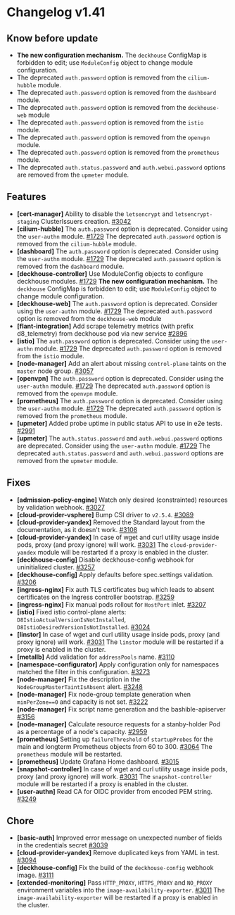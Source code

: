 # Changelog v1.41

## Know before update


 - **The new configuration mechanism.**
    The `deckhouse` ConfigMap is forbidden to edit; use `ModuleConfig` object to change module configuration.
 - The deprecated `auth.password` option is removed from the `cilium-hubble` module.
 - The deprecated `auth.password` option is removed from the `dashboard` module.
 - The deprecated `auth.password` option is removed from the `deckhouse-web` module
 - The deprecated `auth.password` option is removed from the `istio` module.
 - The deprecated `auth.password` option is removed from the `openvpn` module.
 - The deprecated `auth.password` option is removed from the `prometheus` module.
 - The deprecated `auth.status.password` and `auth.webui.password` options are removed from the `upmeter` module.

## Features


 - **[cert-manager]** Ability to disable the `letsencrypt` and `letsencrypt-staging` ClusterIssuers creation. [#3042](https://github.com/deckhouse/deckhouse/pull/3042)
 - **[cilium-hubble]** The `auth.password` option is deprecated. Consider using the `user-authn` module. [#1729](https://github.com/deckhouse/deckhouse/pull/1729)
    The deprecated `auth.password` option is removed from the `cilium-hubble` module.
 - **[dashboard]** The `auth.password` option is deprecated. Consider using the `user-authn` module. [#1729](https://github.com/deckhouse/deckhouse/pull/1729)
    The deprecated `auth.password` option is removed from the `dashboard` module.
 - **[deckhouse-controller]** Use ModuleConfig objects to configure deckhouse modules. [#1729](https://github.com/deckhouse/deckhouse/pull/1729)
    **The new configuration mechanism.**
    The `deckhouse` ConfigMap is forbidden to edit; use `ModuleConfig` object to change module configuration.
 - **[deckhouse-web]** The `auth.password` option is deprecated. Consider using the `user-authn` module. [#1729](https://github.com/deckhouse/deckhouse/pull/1729)
    The deprecated `auth.password` option is removed from the `deckhouse-web` module
 - **[flant-integration]** Add scrape telemetry metrics (with prefix d8_telemetry) from deckhouse pod via new service [#2896](https://github.com/deckhouse/deckhouse/pull/2896)
 - **[istio]** The `auth.password` option is deprecated. Consider using the `user-authn` module. [#1729](https://github.com/deckhouse/deckhouse/pull/1729)
    The deprecated `auth.password` option is removed from the `istio` module.
 - **[node-manager]** Add an alert about missing `control-plane` taints on the `master` node group. [#3057](https://github.com/deckhouse/deckhouse/pull/3057)
 - **[openvpn]** The `auth.password` option is deprecated. Consider using the `user-authn` module. [#1729](https://github.com/deckhouse/deckhouse/pull/1729)
    The deprecated `auth.password` option is removed from the `openvpn` module.
 - **[prometheus]** The `auth.password` option is deprecated. Consider using the `user-authn` module. [#1729](https://github.com/deckhouse/deckhouse/pull/1729)
    The deprecated `auth.password` option is removed from the `prometheus` module.
 - **[upmeter]** Added probe uptime in public status API to use in e2e tests. [#2991](https://github.com/deckhouse/deckhouse/pull/2991)
 - **[upmeter]** The `auth.status.password` and `auth.webui.password` options are deprecated. Consider using the `user-authn` module. [#1729](https://github.com/deckhouse/deckhouse/pull/1729)
    The deprecated `auth.status.password` and `auth.webui.password` options are removed from the `upmeter` module.

## Fixes


 - **[admission-policy-engine]** Watch only desired (constrainted) resources by validation webhook. [#3027](https://github.com/deckhouse/deckhouse/pull/3027)
 - **[cloud-provider-vsphere]** Bump CSI driver to `v2.5.4`. [#3089](https://github.com/deckhouse/deckhouse/pull/3089)
 - **[cloud-provider-yandex]** Removed the Standard layout from the documentation, as it doesn't work. [#3108](https://github.com/deckhouse/deckhouse/pull/3108)
 - **[cloud-provider-yandex]** In case of wget and curl utility usage inside pods, proxy (and proxy ignore) will work. [#3031](https://github.com/deckhouse/deckhouse/pull/3031)
    The `cloud-provider-yandex` module will be restarted if a proxy is enabled in the cluster.
 - **[deckhouse-config]** Disable deckhouse-config webhook for uninitialized cluster. [#3257](https://github.com/deckhouse/deckhouse/pull/3257)
 - **[deckhouse-config]** Apply defaults before spec.settings validation. [#3206](https://github.com/deckhouse/deckhouse/pull/3206)
 - **[ingress-nginx]** Fix auth TLS certificates bug which leads to absent certificates on the Ingress controller bootstrap. [#3259](https://github.com/deckhouse/deckhouse/pull/3259)
 - **[ingress-nginx]** Fix manual pods rollout for `HostPort` inlet. [#3207](https://github.com/deckhouse/deckhouse/pull/3207)
 - **[istio]** Fixed istio control-plane alerts: `D8IstioActualVersionIsNotInstalled`, `D8IstioDesiredVersionIsNotInstalled`. [#3024](https://github.com/deckhouse/deckhouse/pull/3024)
 - **[linstor]** In case of wget and curl utility usage inside pods, proxy (and proxy ignore) will work. [#3031](https://github.com/deckhouse/deckhouse/pull/3031)
    The `linstor` module will be restarted if a proxy is enabled in the cluster.
 - **[metallb]** Add validation for `addressPools` name. [#3110](https://github.com/deckhouse/deckhouse/pull/3110)
 - **[namespace-configurator]** Apply configuration only for namespaces matched the filter in this configuration. [#3273](https://github.com/deckhouse/deckhouse/pull/3273)
 - **[node-manager]** Fix the description in the `NodeGroupMasterTaintIsAbsent` alert. [#3248](https://github.com/deckhouse/deckhouse/pull/3248)
 - **[node-manager]** Fix node-group template generation when `minPerZone==0` and capacity is not set. [#3222](https://github.com/deckhouse/deckhouse/pull/3222)
 - **[node-manager]** Fix script name generation and the bashible-apiserver [#3156](https://github.com/deckhouse/deckhouse/pull/3156)
 - **[node-manager]** Calculate resource requests for a stanby-holder Pod as a percentage of a node's capacity. [#2959](https://github.com/deckhouse/deckhouse/pull/2959)
 - **[prometheus]** Setting up `failureThreshold` of `startupProbes` for the main and longterm Prometheus objects from 60 to 300. [#3064](https://github.com/deckhouse/deckhouse/pull/3064)
    The `prometheus` module will be restarted.
 - **[prometheus]** Update Grafana Home dashboard. [#3015](https://github.com/deckhouse/deckhouse/pull/3015)
 - **[snapshot-controller]** In case of wget and curl utility usage inside pods, proxy (and proxy ignore) will work. [#3031](https://github.com/deckhouse/deckhouse/pull/3031)
    The `snapshot-controller` module will be restarted if a proxy is enabled in the cluster.
 - **[user-authn]** Read CA for OIDC provider from encoded PEM string. [#3249](https://github.com/deckhouse/deckhouse/pull/3249)

## Chore


 - **[basic-auth]** Improved error message on unexpected number of fields in the credentials secret [#3039](https://github.com/deckhouse/deckhouse/pull/3039)
 - **[cloud-provider-yandex]** Remove duplicated keys from YAML in test. [#3094](https://github.com/deckhouse/deckhouse/pull/3094)
 - **[deckhouse-config]** Fix the build of the `deckhouse-config` webhook image. [#3111](https://github.com/deckhouse/deckhouse/pull/3111)
 - **[extended-monitoring]** Pass `HTTP_PROXY`, `HTTPS_PROXY` and `NO_PROXY` environment variables into the `image-availability-exporter`. [#3011](https://github.com/deckhouse/deckhouse/pull/3011)
    The `image-availability-exporter` will be restarted if a proxy is enabled in the cluster.

